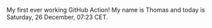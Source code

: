 My first ever working GitHub Action!
My name is Thomas and today is Saturday, 26 December, 07:23 CET. 
